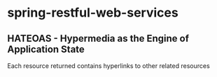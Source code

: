 # spring-restful-web-services

## HATEOAS - Hypermedia as the Engine of Application State
Each resource returned contains hyperlinks to other related resources